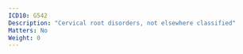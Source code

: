 ```yaml
---
ICD10: G542
Description: "Cervical root disorders, not elsewhere classified"
Matters: No
Weight: 0
---
```

